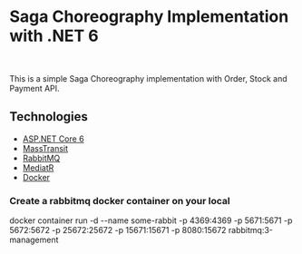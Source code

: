 # Saga Choreography Implementation with .NET 6 

<br/>

This is a simple Saga Choreography implementation with Order, Stock and Payment API. 

## Technologies

* [ASP.NET Core 6](https://docs.microsoft.com/en-us/aspnet/core/introduction-to-aspnet-core?view=aspnetcore-6.0)
* [MassTransit](https://masstransit-project.com/)
* [RabbitMQ](https://www.rabbitmq.com/)
* [MediatR](https://github.com/jbogard/MediatR)
* [Docker](https://www.docker.com/)


### Create a rabbitmq docker container on your local
docker container run -d --name some-rabbit -p 4369:4369 -p 5671:5671 -p 5672:5672 -p 25672:25672 -p 15671:15671 -p 8080:15672 rabbitmq:3-management
